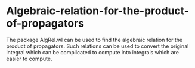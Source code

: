 # Algebraic-relation-for-the-product-of-propagators
The package AlgRel.wl can be used to find the algebraic relation for the product of propagators. Such relations can be used to convert the original integral which can be complicated to compute into integrals which are easier to compute. 
